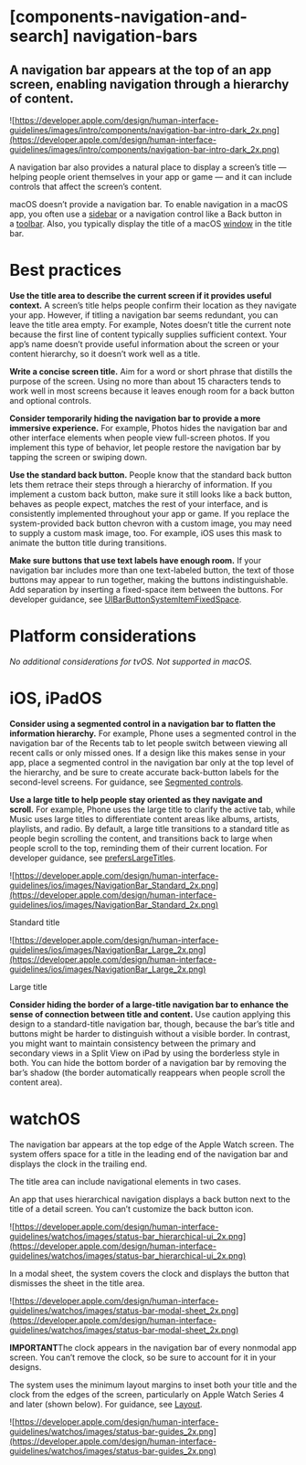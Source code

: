 # **[components-navigation-and-search] navigation-bars**

## A navigation bar appears at the top of an app screen, enabling navigation through a hierarchy of content.

![https://developer.apple.com/design/human-interface-guidelines/images/intro/components/navigation-bar-intro-dark_2x.png](https://developer.apple.com/design/human-interface-guidelines/images/intro/components/navigation-bar-intro-dark_2x.png)

A navigation bar also provides a natural place to display a screen’s title — helping people orient themselves in your app or game — and it can include controls that affect the screen’s content.

macOS doesn’t provide a navigation bar. To enable navigation in a macOS app, you often use a [sidebar](https://developer.apple.com/design/human-interface-guidelines/components/navigation-and-search/sidebars) or a navigation control like a Back button in a [toolbar](https://developer.apple.com/design/human-interface-guidelines/components/menus-and-actions/toolbars). Also, you typically display the title of a macOS [window](https://developer.apple.com/design/human-interface-guidelines/components/presentation/windows) in the title bar.

# **Best practices**

**Use the title area to describe the current screen if it provides useful context.** A screen’s title helps people confirm their location as they navigate your app. However, if titling a navigation bar seems redundant, you can leave the title area empty. For example, Notes doesn’t title the current note because the first line of content typically supplies sufficient context. Your app’s name doesn’t provide useful information about the screen or your content hierarchy, so it doesn’t work well as a title.

**Write a concise screen title.** Aim for a word or short phrase that distills the purpose of the screen. Using no more than about 15 characters tends to work well in most screens because it leaves enough room for a back button and optional controls.

**Consider temporarily hiding the navigation bar to provide a more immersive experience.** For example, Photos hides the navigation bar and other interface elements when people view full-screen photos. If you implement this type of behavior, let people restore the navigation bar by tapping the screen or swiping down.

**Use the standard back button.** People know that the standard back button lets them retrace their steps through a hierarchy of information. If you implement a custom back button, make sure it still looks like a back button, behaves as people expect, matches the rest of your interface, and is consistently implemented throughout your app or game. If you replace the system-provided back button chevron with a custom image, you may need to supply a custom mask image, too. For example, iOS uses this mask to animate the button title during transitions.

**Make sure buttons that use text labels have enough room.** If your navigation bar includes more than one text-labeled button, the text of those buttons may appear to run together, making the buttons indistinguishable. Add separation by inserting a fixed-space item between the buttons. For developer guidance, see [UIBarButtonSystemItemFixedSpace](https://developer.apple.com/documentation/uikit/uibarbuttonsystemitem/uibarbuttonsystemitemfixedspace).

# **Platform considerations**

*No additional considerations for tvOS. Not supported in macOS.*

# **iOS, iPadOS**

**Consider using a segmented control in a navigation bar to flatten the information hierarchy.** For example, Phone uses a segmented control in the navigation bar of the Recents tab to let people switch between viewing all recent calls or only missed ones. If a design like this makes sense in your app, place a segmented control in the navigation bar only at the top level of the hierarchy, and be sure to create accurate back-button labels for the second-level screens. For guidance, see [Segmented controls](https://developer.apple.com/design/human-interface-guidelines/components/selection-and-input/segmented-controls).

**Use a large title to help people stay oriented as they navigate and scroll.** For example, Phone uses the large title to clarify the active tab, while Music uses large titles to differentiate content areas like albums, artists, playlists, and radio. By default, a large title transitions to a standard title as people begin scrolling the content, and transitions back to large when people scroll to the top, reminding them of their current location. For developer guidance, see [prefersLargeTitles](https://developer.apple.com/documentation/uikit/uinavigationbar/2908999-preferslargetitles).

![https://developer.apple.com/design/human-interface-guidelines/ios/images/NavigationBar_Standard_2x.png](https://developer.apple.com/design/human-interface-guidelines/ios/images/NavigationBar_Standard_2x.png)

Standard title

![https://developer.apple.com/design/human-interface-guidelines/ios/images/NavigationBar_Large_2x.png](https://developer.apple.com/design/human-interface-guidelines/ios/images/NavigationBar_Large_2x.png)

Large title

**Consider hiding the border of a large-title navigation bar to enhance the sense of connection between title and content.** Use caution applying this design to a standard-title navigation bar, though, because the bar’s title and buttons might be harder to distinguish without a visible border. In contrast, you might want to maintain consistency between the primary and secondary views in a Split View on iPad by using the borderless style in both. You can hide the bottom border of a navigation bar by removing the bar’s shadow (the border automatically reappears when people scroll the content area).

# **watchOS**

The navigation bar appears at the top edge of the Apple Watch screen. The system offers space for a title in the leading end of the navigation bar and displays the clock in the trailing end.

The title area can include navigational elements in two cases.

An app that uses hierarchical navigation displays a back button next to the title of a detail screen. You can’t customize the back button icon.

![https://developer.apple.com/design/human-interface-guidelines/watchos/images/status-bar_hierarchical-ui_2x.png](https://developer.apple.com/design/human-interface-guidelines/watchos/images/status-bar_hierarchical-ui_2x.png)

In a modal sheet, the system covers the clock and displays the button that dismisses the sheet in the title area.

![https://developer.apple.com/design/human-interface-guidelines/watchos/images/status-bar-modal-sheet_2x.png](https://developer.apple.com/design/human-interface-guidelines/watchos/images/status-bar-modal-sheet_2x.png)

**IMPORTANT**The clock appears in the navigation bar of every nonmodal app screen. You can’t remove the clock, so be sure to account for it in your designs.

The system uses the minimum layout margins to inset both your title and the clock from the edges of the screen, particularly on Apple Watch Series 4 and later (shown below). For guidance, see [Layout](https://developer.apple.com/design/human-interface-guidelines/foundations/layout).

![https://developer.apple.com/design/human-interface-guidelines/watchos/images/status-bar-guides_2x.png](https://developer.apple.com/design/human-interface-guidelines/watchos/images/status-bar-guides_2x.png)